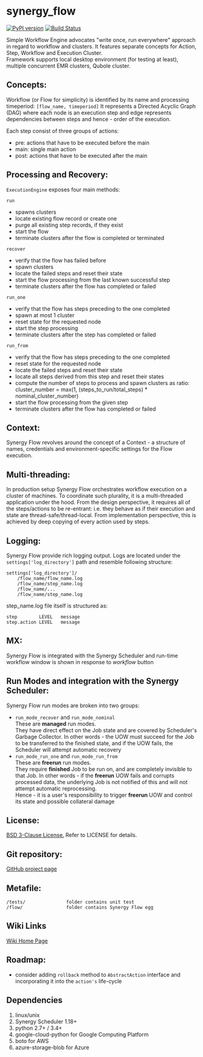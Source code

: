# synergy_flow

[![PyPI version](https://img.shields.io/pypi/v/synergy_flow.svg)](https://pypi.python.org/pypi/synergy_flow)
[![Build Status](https://travis-ci.org/mushkevych/synergy_flow.svg?branch=master)](https://travis-ci.org/mushkevych/synergy_flow)

Simple Workflow Engine advocates "write once, run everywhere" approach in regard to workflow and clusters. 
It features separate concepts for Action, Step, Workflow and Execution Cluster.  
Framework supports local desktop environment (for testing at least), multiple concurrent EMR clusters, Qubole cluster.

Concepts:
---------

Workflow (or Flow for simplicity) is identified by its name and processing timeperiod: `[flow_name, timeperiod]`
It represents a Directed Acyclic Graph (DAG) where each node is an execution step
and edge represents dependencies between steps and hence - order of the execution.

Each step consist of three groups of actions:
- pre: actions that have to be executed before the main
- main: single main action
- post: actions that have to be executed after the main


Processing and Recovery:
---------

`ExecutionEngine` exposes four main methods:

`run`
- spawns clusters
- locate existing flow record or create one
- purge all existing step records, if they exist
- start the flow
- terminate clusters after the flow is completed or terminated

`recover`
- verify that the flow has failed before
- spawn clusters
- locate the failed steps and reset their state
- start the flow processing from the last known successful step
- terminate clusters after the flow has completed or failed

`run_one`
- verify that the flow has steps preceding to the one completed
- spawn at most 1 cluster
- reset state for the requested node
- start the step processing
- terminate clusters after the step has completed or failed

`run_from`
- verify that the flow has steps preceding to the one completed
- reset state for the requested node
- locate the failed steps and reset their state
- locate all steps derived from this step and reset their states
- compute the number of steps to process and spawn clusters as ratio:
  cluster_number = max(1, (steps_to_run/total_steps) * nominal_cluster_number)
- start the flow processing from the given step
- terminate clusters after the flow has completed or failed


Context:
---------

Synergy Flow revolves around the concept of a Context - a structure of names,
credentials and environment-specific settings for the Flow execution.


Multi-threading:
---------

In production setup Synergy Flow orchestrates workflow execution on a cluster of machines.
To coordinate such plurality, it is a multi-threaded application under the hood.
From the design perspective, it requires all of the steps/actions to be re-entrant:
i.e. they behave as if their execution and state are thread-safe/thread-local.
From implementation perspective, this is achieved by deep copying of every action used by steps.


Logging:
---------

Synergy Flow provide rich logging output.
Logs are located under the `settings['log_directory']` path and resemble following structure:

    settings['log_directory']/
        /flow_name/flow_name.log
        /flow_name/step_name.log
        /flow_name/...
        /flow_name/step_name.log

step_name.log file itself is structured as:

    step        LEVEL   message
    step.action LEVEL   message


MX:
---------

Synergy Flow is integrated with the Synergy Scheduler and run-time workflow window is shown in response to *workflow* button 


Run Modes and integration with the Synergy Scheduler:
---------

Synergy Flow run modes are broken into two groups:
- `run_mode_recover` and `run_mode_nominal`  
  These are **managed** run modes.  
  They have direct effect on the Job state and are covered by Scheduler's Garbage Collector. 
  In other words - the UOW must succeed for the Job to be transferred to the finished state, 
  and if the UOW fails, the Scheduler will attempt automatic recovery 
- `run_mode_run_one` and `run_mode_run_from`  
  These are **freerun** run modes.  
  They require **finished** Job to be run on, and are completely invisible to that Job. 
  In other words - if the **freerun** UOW fails and corrupts processed data, the underlying Job 
  is not notified of this and will not attempt automatic reprocessing.  
  Hence - it is a user's responsibility to trigger **freerun** UOW and control its state and possible collateral damage


License:
---------

[BSD 3-Clause License.](http://en.wikipedia.org/wiki/BSD_licenses#3-clause_license_.28.22Revised_BSD_License.22.2C_.22New_BSD_License.22.2C_or_.22Modified_BSD_License.22.29)
Refer to LICENSE for details.


Git repository:
---------
[GitHub project page](https://github.com/mushkevych/synergy_flow)


Metafile:
---------

    /tests/               folder contains unit test
    /flow/                folder contains Synergy Flow egg


Wiki Links
---------
[Wiki Home Page](https://github.com/mushkevych/synergy_flow/wiki)


Roadmap:
---------

- consider adding `rollback` method to `AbstractAction` interface and incorporating it into the `action's` life-cycle


Dependencies
---------
1. linux/unix
1. Synergy Scheduler 1.18+
1. python 2.7+ / 3.4+
1. google-cloud-python for Google Computing Platform 
1. boto for AWS 
1. azure-storage-blob for Azure
